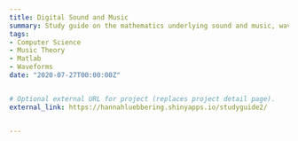 ```yaml
---
title: Digital Sound and Music
summary: Study guide on the mathematics underlying sound and music, waveforms of sound and music notes, and Matlab functions to produce notes based on frequency.
tags:
- Computer Science
- Music Theory
- Matlab
- Waveforms
date: "2020-07-27T00:00:00Z"


# Optional external URL for project (replaces project detail page).
external_link: https://hannahluebbering.shinyapps.io/studyguide2/


---
```

